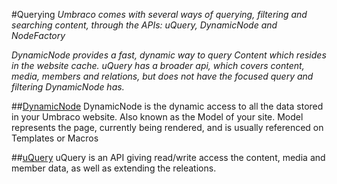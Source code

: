 #Querying
_Umbraco comes with several ways of querying, filtering and searching content, through the APIs: uQuery, DynamicNode and NodeFactory_ 

_DynamicNode provides a fast, dynamic way to query Content which resides in the website cache. uQuery has a broader api, which covers content, media, members and relations, but does not have the focused query and filtering DynamicNode has._

##[DynamicNode](DynamicNode/index.md)
DynamicNode is the dynamic access to all the data stored in your Umbraco website. Also known as the Model of your site.
Model represents the page, currently being rendered, and is usually referenced on Templates or Macros

##[uQuery](uQuery/index.md)
uQuery is an API giving read/write access the content, media and member data, as well as extending the releations.
